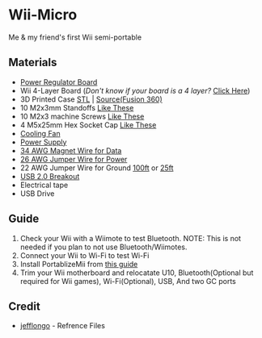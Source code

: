 # Wii-Micro
Me &amp; my friend's first Wii semi-portable

[comment]: # (## Why is this useful?
The Wii was a very population sytem when it was released. However the wii being a fairly large console instead of a smaller plug 'n' play limits the portability. This project seeks to solve the portability problem with the wii by having a smaller chassis.)
## Materials
* [Power Regulator Board](https://store.bitbuilt.net/rvl-psu/)
* Wii 4-Layer Board (*Don't know if your board is a 4 layer?* [Click Here](https://bitbuilt.net/forums/index.php?threads/revision-identification-guide.863/))
* 3D Printed Case [STL]() | [Source(Fusion 360)]()
* 10 M2x3mm Standoffs [Like These](https://www.amazon.com/Cameras-Standoff-Hexagonal-Spacer-100Pcs/dp/B00R1J5ZIK/)
* 10 M2x3 machine Screws [Like These](https://www.homedepot.com/p/Prime-Line-M2-0-4-x-3-mm-Grade-A2-70-Stainless-Steel-Phillips-Drive-Pan-Head-Metric-Machine-Screws-10-Pack-9130623/311229541)
* 4 M5x25mm Hex Socket Cap [Like These](https://www.homedepot.com/p/Everbilt-M5-0-8-x-25-mm-Steel-Zinc-Plated-Socket-Cap-Recessed-Hex-Screws-3-per-Pack-803318/204281933)
* [Cooling Fan](https://store.bitbuilt.net/cooling-kit/)
* [Power Supply](https://www.amazon.com/Adapter-100-240V-Transformers-Switching-Wireless/dp/B073WSWT34?th=1)
* [34 AWG Magnet Wire for Data](https://www.amazon.com/BNTECHGO-AWG-Magnet-Wire-Transformers/dp/B07P1FT1DC/)
* [26 AWG Jumper Wire for Power](https://www.amazon.com/BNTECHGO-Electric-Stranded-Tinned-Copper/dp/B07JN7FP4C/)
* 22 AWG Jumper Wire for Ground [100ft](https://www.amazon.com/ELECTRONIX-EXPRESS-Solid-Hook-Wire/dp/B00DRGAQ0I/) or [25ft](https://www.amazon.com/ELECTRONIX-EXPRESS-Solid-Hook-Wire/dp/B00DQDASM8/)
* [USB 2.0 Breakout](https://www.amazon.com/XLX-Female-Master-Welding-Breadboard/dp/B07THMNL2X/)
* Electrical tape
* USB Drive

## Guide
1. Check your Wii with a Wiimote to test Bluetooth. NOTE: This is not needed if you plan to not use Bluetooth/Wiimotes.
2. Connect your Wii to Wi-Fi to test Wi-Fi
3. Install PortablizeMii from [this guide](https://www.youtube.com/watch?v=xr7eMD70d_c)
4. Trim your Wii motherboard and relocatate U10, Bluetooth(Optional but required for Wii games), Wi-Fi(Optional), USB, And two GC ports

## Credit
* [jefflongo](https://bitbuilt.net/forums/index.php?members/jefflongo.724/) - Refrence Files
